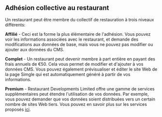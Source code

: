 
## Adhésion collective au restaurant

Un restaurant peut être membre du collectif de restauration à trois niveaux différents:

**Affilié** - Ceci est la forme la plus élémentaire de l'adhésion. Vous pouvez voir les informations associées
avec le restaurant, et demande des modifications aux données de base, mais vous ne pouvez pas modifier ou ajouter aux données du CMS.

**Complet** - Un restaurant peut devenir membre à part entière en payant des frais annuels de €50.
Cela vous permet de modifier et d'ajouter à vos données CMS. Vous pouvez également prévisualiser et éditer le site Web de la page Simgle
qui est automatiquement généré à partir de vos informations.

**Premium** - Restaurant Developments Limited offre une gamme de services supplémentaires
peut étendre l'utilisation de vos données. Par exemple, vous pouvez demander que vos données soient distribuées
vers un certain nombre de sites Web tiers. Vous pouvez en savoir plus sur les services proposés [ici](https://www.restaurantcollective.co.uk).
